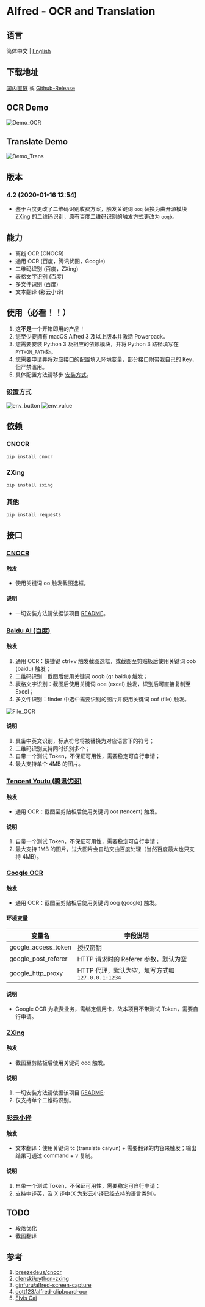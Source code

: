 # Alfred - OCR and Translation

## 语言

简体中文 | [English](https://github.com/Chandler-Lu/alfred-ocr/blob/master/README.md)

## 下载地址

[国内直链](http://bz.cndzq.com/ltr970503/3_software/2_tool/Capture%20then%20OCR.zip) 或 [Github-Release](https://github.com/Chandler-Lu/alfred-ocr/releases)

## OCR Demo

![Demo_OCR](examples/demo_ocr_cn.gif)

## Translate Demo

![Demo_Trans](examples/demo_trans.gif)

## 版本

### 4.2 (2020-01-16 12:54)

- 鉴于百度更改了二维码识别收费方案，触发关键词 `ooq` 替换为由开源模块 [ZXing](https://github.com/dlenski/python-zxing) 的二维码识别，原有百度二维码识别的触发方式更改为 `ooqb`。

## 能力

- 离线 OCR (CNOCR)
- 通用 OCR (百度，腾讯优图，Google)
- 二维码识别 (百度，ZXing)
- 表格文字识别 (百度)
- 多文件识别 (百度)
- 文本翻译 (彩云小译)

## 使用（必看！！）

1. 这**不是**一个开箱即用的产品！
2. 您至少要拥有 macOS Alfred 3 及以上版本并激活 Powerpack。
3. 您需要安装 Python 3 及相应的依赖模块，并将 Python 3 路径填写在`PYTHON_PATH`处。
4. 您需要申请并将对应接口的配置填入环境变量，部分接口附带我自己的 Key，但严禁滥用。
5. 具体配置方法请移步 [安装方式](https://github.com/Chandler-Lu/alfred-ocr/wiki/Install-Python(CN))。

### 设置方式

![env_button](examples/env_button.png)
![env_value](examples/env_value.png)

## 依赖

### CNOCR

``` bash
pip install cnocr
```

### ZXing

``` bash
pip install zxing
```

### 其他

``` bash
pip install requests
```

## 接口

### [CNOCR](https://github.com/breezedeus/cnocr)

#### 触发

- 使用关键词 oo 触发截图选框。

#### 说明

- 一切安装方法请依据该项目 [README](https://github.com/breezedeus/cnocr/blob/master/README.md)。

### [Baidu AI (百度)](https://ai.baidu.com/tech/ocr)

#### 触发

1. 通用 OCR：快捷键 ctrl+v 触发截图选框，或截图至剪贴板后使用关键词 oob (baidu) 触发；
2. 二维码识别：截图后使用关键词 ooqb (qr baidu) 触发；
3. 表格文字识别：截图后使用关键词 ooe (excel) 触发，识别后可直接复制至 Excel；
4. 多文件识别：finder 中选中需要识别的图片并使用关键词 oof (file) 触发。

![File_OCR](examples/file_ocr.png)

#### 说明

1. 具备中英文识别，标点符号将被替换为对应语言下的符号；
2. 二维码识别支持同时识别多个；
3. 自带一个测试 Token，不保证可用性，需要稳定可自行申请；
4. 最大支持单个 4MB 的图片。

### [Tencent Youtu (腾讯优图)](https://ai.qq.com/product/ocr.shtml#common)

#### 触发

- 通用 OCR：截图至剪贴板后使用关键词 oot (tencent) 触发。

#### 说明

1. 自带一个测试 Token，不保证可用性，需要稳定可自行申请；
2. 最大支持 1MB 的图片，过大图片会自动交由百度处理（当然百度最大也只支持 4MB）。

### [Google OCR](https://cloud.google.com/vision/docs/ocr)

#### 触发

- 通用 OCR：截图至剪贴板后使用关键词 oog (google) 触发。

#### 环境变量

| 变量名              | 字段说明                                         |
| ------------------- | ------------------------------------------------ |
| google_access_token | 授权密钥                                         |
| google_post_referer | HTTP 请求时的 Referer 参数，默认为空             |
| google_http_proxy   | HTTP 代理，默认为空，填写方式如 `127.0.0.1:1234` |

#### 说明

- Google OCR 为收费业务，需绑定信用卡，故本项目不带测试 Token，需要自行申请。

### [ZXing](https://github.com/dlenski/python-zxing)

#### 触发

- 截图至剪贴板后使用关键词 ooq 触发。

#### 说明

1. 一切安装方法请依据该项目 [README](https://github.com/dlenski/python-zxing/blob/master/README.md);
2. 仅支持单个二维码识别。

### [彩云小译](https://fanyi.caiyunapp.com/#/api)

#### 触发

- 文本翻译：使用关键词 tc (translate caiyun) + 需要翻译的内容来触发；输出结果可通过 command + v 复制。

#### 说明

1. 自带一个测试 Token，不保证可用性，需要稳定可自行申请；
2. 支持中译英，及 X 译中(X 为彩云小译已经支持的语言类别)。

## TODO

- 段落优化
- 截图翻译

## 参考

1. [breezedeus/cnocr](https://github.com/breezedeus/cnocr)
2. [dlenski/python-zxing](https://github.com/dlenski/python-zxing)
3. [ginfuru/alfred-screen-capture](https://github.com/ginfuru/alfred-screen-capture)
4. [oott123/alfred-clipboard-ocr](https://github.com/oott123/alfred-clipboard-ocr)
5. [Elvis Cai](https://github.com/elviscai)
